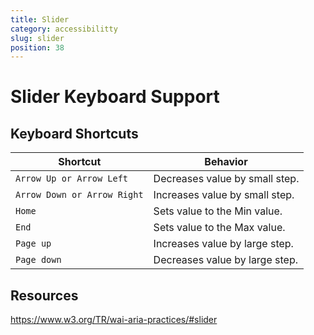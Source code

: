 ```yaml
---
title: Slider
category: accessibilitty
slug: slider
position: 38
---
```

# Slider Keyboard Support

## Keyboard Shortcuts

| Shortcut | Behavior |
|--------|-----------------|
|`Arrow Up or Arrow Left`| Decreases value by small step.|
|`Arrow Down or Arrow Right`|Increases value by small step.|
|`Home`| Sets value to the Min value.|
|`End`| Sets value to the Max value.|
|`Page up`| Increases value by large step.|
|`Page down`| Decreases value by large step.|

## Resources
https://www.w3.org/TR/wai-aria-practices/#slider
